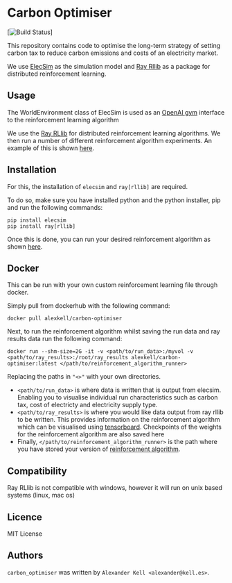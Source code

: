 Carbon Optimiser
================

[![Build Status](https://travis-ci.org/alexanderkell/carbon_optimiser)]

This repository contains code to optimise the long-term strategy of setting carbon tax to reduce carbon emissions and costs of an electricity market.

We use [ElecSim](https://github.com/alexanderkell/elecsim) as the simulation model and [Ray Rllib](https://ray.readthedocs.io/en/latest/rllib.html) as a package for distributed reinforcement learning.

Usage
-----

The WorldEnvironment class of ElecSim is used as an [OpenAI gym](https://gym.openai.com/) interface to the reinforcement learning algorithm 

We use the [Ray RLlib](https://ray.readthedocs.io/en/latest/rllib.html) for distributed reinforcement learning algorithms. We then run a number of different reinforcement algorithm experiments. An example of this is shown [here](https://github.com/alexanderkell/carbon_optimiser/blob/master/src/models/carbon_optimiser_northern_ireland.py).

Installation
------------

For this, the installation of ``elecsim`` and ``ray[rllib]`` are required.

To do so, make sure you have installed python and the python installer, pip and run the following commands:
```
pip install elecsim
pip install ray[rllib]
```

Once this is done, you can run your desired reinforcement algorithm as shown [here](https://github.com/alexanderkell/carbon_optimiser/blob/master/src/models/carbon_optimiser_northern_ireland.py). 

Docker
------

This can be run with your own custom reinforcement learning file through docker.

Simply pull from dockerhub with the following command:
```
docker pull alexkell/carbon-optimiser
```
Next, to run the reinforcement algorithm whilst saving the run data and ray results data run the following command:
```
docker run --shm-size=2G -it -v <path/to/run_data>:/myvol -v <path/to/ray_results>:/root/ray_results alexkell/carbon-optimiser:latest </path/to/reinforcement_algorithm_runner>
```
Replacing the paths in ```"<>"``` with your own directories. 

- ```<path/to/run_data>``` is where data is written that is output from elecsim. Enabling you to visualise individual run characteristics such as carbon tax, cost of electricty and electricity supply type. 
- ```<path/to/ray_results>``` is where you would like data output from ray rllib to be written. This provides information on the reinforcement algorithm which can be visualised using [tensorboard](https://www.tensorflow.org/guide/summaries_and_tensorboard). Checkpoints of the weights for the reinforcement algorithm are also saved here
- Finally, ```</path/to/reinforcement_algorithm_runner>``` is the path where you have stored your version of [reinforcement algorithm](https://github.com/alexanderkell/carbon_optimiser/blob/master/src/models/carbon_optimiser_northern_ireland.py).


Compatibility
-------------

Ray RLlib is not compatible with windows, however it will run on unix based systems (linux, mac os)

Licence
-------

MIT License

Authors
-------

`carbon_optimiser` was written by `Alexander Kell <alexander@kell.es>`.

